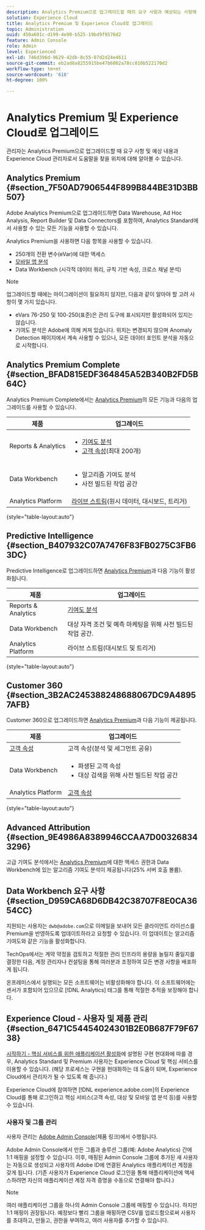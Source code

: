 ```yaml
---
description: Analytics Premium으로 업그레이드할 때의 요구 사항과 예상되는 사항에 대해 알아봅니다.
solution: Experience Cloud
title: Analytics Premium 및 Experience Cloud로 업그레이드
topic: Administration
uuid: 450a601c-d199-4e90-b525-19bd9f9576d2
feature: Admin Console
role: Admin
level: Experienced
exl-id: 746d396d-9629-42db-8c55-07d2d24e4611
source-git-commit: eb2ad8a8255915be47b6002a78cc810b522170d2
workflow-type: tm+mt
source-wordcount: '618'
ht-degree: 100%

---
```


# Analytics Premium 및 Experience Cloud로 업그레이드

관리자는 Analytics Premium으로 업그레이드할 때 요구 사항 및 예상 내용과 Experience Cloud 관리자로서 도움말을 찾을 위치에 대해 알아볼 수 있습니다.

## Analytics Premium {#section_7F50AD7906544F899B844BE31D3BB507}

Adobe Analytics Premium으로 업그레이드하면 Data Warehouse, Ad Hoc Analysis, Report Builder 및 Data Connectors를 포함하여, Analytics Standard에서 사용할 수 있는 모든 기능을 사용할 수 있습니다.

Analytics Premium을 사용하면 다음 항목을 사용할 수 있습니다.

* 250개의 전환 변수(eVar)에 대한 액세스
* [모바일 앱 분석](https://experienceleague.adobe.com/docs/mobile-services/using/home.html?lang=ko-KR)
* Data Workbench (시각적 데이터 쿼리, 규칙 기반 속성, 크로스 채널 분석)

>[!NOTE]
>
>업그레이드할 때에는 마이그레이션이 필요하지 않지만, 다음과 같이 알아야 할 고려 사항이 몇 가지 있습니다.
>
>* eVars 76-250 및 100-250(표준)은 관리 도구에 표시되지만 활성화되어 있지는 않습니다.
>* 기여도 분석은 Adobe에 의해 켜져 있습니다. 위치는 변경되지 않으며 Anomaly Detection 페이지에서 계속 사용할 수 있으나, 모든 데이터 포인트 분석을 자동으로 시작합니다.


## Analytics Premium Complete {#section_BFAD815EDF364845A52B340B2FD5B64C}

Analytics Premium Complete에서는 [Analytics Premium](upgrade-to-analytics-premium.md#section_7F50AD7906544F899B844BE31D3BB507)의 모든 기능과 다음의 업그레이드를 사용할 수 있습니다.

| 제품 | 업그레이드 |
|--- |--- |
| Reports &amp; Analytics | <ul><li>[기여도 분석](https://experienceleague.adobe.com/docs/analytics/analyze/analysis-workspace/virtual-analyst/contribution-analysis/ca-tokens.html?lang=ko-KR)</li><li>[고객 속성](attributes.md#concept_ACFEE7C8B8E94875BA0825CDF4913AF1)(최대 200개)</li></ul> |
| Data Workbench | <ul><li>알고리즘 기여도 분석</li><li>사전 빌드된 작업 공간</li></ul> |
| Analytics Platform | [라이브 스트림](https://github.com/AdobeDocs/analytics-1.4-apis/blob/master/docs/live-stream-api/index.md)(원시 데이터, 대시보드, 트리거) |

{style=&quot;table-layout:auto&quot;}

## Predictive Intelligence {#section_B407932C07A7476F83FB0275C3FB63DC}

Predictive Intelligence로 업그레이드하면 [Analytics Premium](upgrade-to-analytics-premium.md#section_7F50AD7906544F899B844BE31D3BB507)과 다음 기능이 활성화됩니다.

| 제품 | 업그레이드 |
|---|---|
| Reports &amp; Analytics | [기여도 분석](https://experienceleague.adobe.com/docs/analytics/analyze/analysis-workspace/virtual-analyst/contribution-analysis/ca-tokens.html?lang=en) |
| Data Workbench | 대상 자격 조건 및 예측 마케팅을 위해 사전 빌드된 작업 공간. |
| Analytics Platform | 라이브 스트림(대시보드 및 트리거) |

{style=&quot;table-layout:auto&quot;}

## Customer 360 {#section_3B2AC245388248688067DC9A48957AFB}

Customer 360으로 업그레이드하면 [Analytics Premium](upgrade-to-analytics-premium.md#section_7F50AD7906544F899B844BE31D3BB507)과 다음 기능이 제공됩니다.

| 제품 | 업그레이드 |
|--- |--- |
| [고객 속성](attributes.md) | 고객 속성(분석 및 세그먼트 공유) |
| Data Workbench | <ul><li>파생된 고객 속성</li><li>대상 검색을 위해 사전 빌드된 작업 공간</li></ul> |
| Analytics Platform | [고객 속성](attributes.md) |

{style=&quot;table-layout:auto&quot;}

## Advanced Attribution {#section_9E4986A8389946CCAA7D003268343296}

고급 기여도 분석에서는 [Analytics Premium](upgrade-to-analytics-premium.md#section_7F50AD7906544F899B844BE31D3BB507)에 대한 액세스 권한과 Data Workbench에 있는 알고리즘 기여도 분석이 제공됩니다(25% 서버 호출 볼륨).

## Data Workbench 요구 사항 {#section_D959CA68D6DB42C38707F8E0CA3654CC}

지원되는 사용자는 `dwb@adobe.com`으로 이메일을 보내어 모든 클라이언트 라이선스를 Premium을 반영하도록 업데이트하라고 요청할 수 있습니다. 이 업데이트는 알고리즘 기여도와 같은 기능을 활성화합니다.

TechOps에서는 계약 약정을 검토하고 적절한 관리 인프라의 용량을 늘릴지 줄일지를 결정한 다음, 계정 관리자나 컨설팅을 통해 여러분과 조정하여 모든 변경 사항을 배포하게 됩니다.

온프레미스에서 실행되는 모든 소프트웨어는 비활성화해야 합니다. 이 소프트웨어에는 센서가 포함되어 있으므로 [!DNL Analytics] 태그를 통해 적절한 추적을 보장해야 합니다.

## Experience Cloud - 사용자 및 제품 관리 {#section_6471C54454024301B2E0B687F79F6738}

[시작하기 - 핵심 서비스를 위한 애플리케이션 활성화](core-services.md#concept_07ED1D5C64234E77976E6D572E78FB9C)에 설명된 구현 현대화에 따를 경우, Analytics Standard 및 Premium 사용자는 Experience Cloud 및 핵심 서비스를 이용할 수 있습니다. (해당 프로세스는 구현을 현대화하는 데 도움이 되며, Experience Cloud에서 관리자가 될 수 있도록 해 줍니다.)

Experience Cloud에 참여하면 [!DNL experience.adobe.com]의 Experience Cloud를 통해 로그인하고 핵심 서비스(고객 속성, 대상 및 모바일 앱 분석 등)를 사용할 수 있습니다.

### 사용자 및 그룹 관리

사용자 관리는 [Adobe Admin Console](https://helpx.adobe.com/kr/enterprise/using/admin-console.html)(제품 링크)에서 수행됩니다.

Adobe Admin Console에서 만든 그룹과 솔루션 그룹(예: Adobe Analytics) 간에 1:1 매핑을 설정할 수 있습니다. 이후, 매핑된 Admin Console 그룹에 추가된 새 사용자는 자동으로 생성되고 사용자의 Adobe ID에 연결된 Analytics 애플리케이션 계정을 갖게 됩니다. (기존 사용자가 Experience Cloud 로그인을 통해 애플리케이션에 액세스하려면 자신의 애플리케이션 계정 자격 증명을 수동으로 연결해야 합니다.)

>[!NOTE]
>
>여러 애플리케이션 그룹을 하나의 Admin Console 그룹에 매핑할 수 있습니다. 하지만 1:1 매핑이 권장됩니다. 예정보다 빨리 그룹을 매핑하면 CSV를 업로드함으로써 사용자를 초대하고, 만들고, 권한을 부여하고, 여러 사용자를 추가할 수 있습니다.
